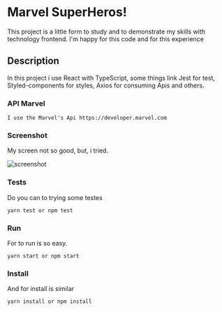 # Marvel SuperHeros!

This project is a little form to study and to demonstrate my skills with technology frontend. I'm happy for this code and for this experience

## Description

In this project i use React with TypeScript, some things link Jest for test, Styled-components for styles, Axios for consuming Apis and others.

### API Marvel

```
I use the Marvel's Api https://developer.marvel.com
``` 

### Screenshot
My screen not so good, but, i tried.

![screenshot](./screenshot.png)

### Tests

Do you can to trying some testes

```
yarn test or npm test
``` 

### Run

For to run is so easy.

```
yarn start or npm start
``` 

### Install

And for install is similar

```
yarn install or npm install
``` 